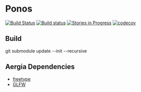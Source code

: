 # Ponos

[![Build Status](https://travis-ci.org/filipecn/Ponos.svg?branch=master)](https://travis-ci.org/filipecn/ponos)
[![Build status](https://ci.appveyor.com/api/projects/status/elijw5e9rll1meqy/branch/master?svg=true)](https://ci.appveyor.com/project/filipecn/ponos/branch/master)
[![Stories in Progress](https://badge.waffle.io/filipecn/Ponos.svg?label=In%20Progress&title=In%20Progress)](http://waffle.io/filipecn/Ponos)
[![codecov](https://codecov.io/gh/filipecn/Ponos/branch/master/graph/badge.svg)](https://codecov.io/gh/filipecn/Ponos)

## Build

git submodule update --init --recursive

## Aergia Dependencies

- [freetype](https://www.freetype.org/)
- [GLFW](http://www.glfw.org)
